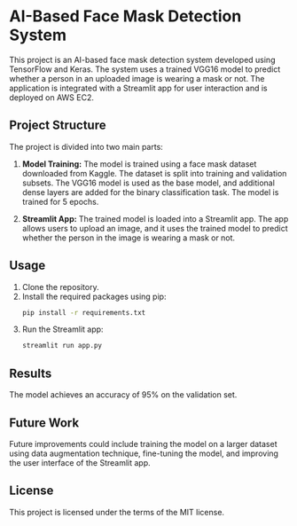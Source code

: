 # AI-Based Face Mask Detection System

This project is an AI-based face mask detection system developed using TensorFlow and Keras. The system uses a trained VGG16 model to predict whether a person in an uploaded image is wearing a mask or not. The application is integrated with a Streamlit app for user interaction and is deployed on AWS EC2.

## Project Structure

The project is divided into two main parts:

1. **Model Training:** The model is trained using a face mask dataset downloaded from Kaggle. The dataset is split into training and validation subsets. The VGG16 model is used as the base model, and additional dense layers are added for the binary classification task. The model is trained for 5 epochs.

2. **Streamlit App:** The trained model is loaded into a Streamlit app. The app allows users to upload an image, and it uses the trained model to predict whether the person in the image is wearing a mask or not.

## Usage

1. Clone the repository.
2. Install the required packages using pip:
    ```bash
    pip install -r requirements.txt
    ```
3. Run the Streamlit app:
    ```bash
    streamlit run app.py
    ```

## Results

The model achieves an accuracy of 95% on the validation set.

## Future Work

Future improvements could include training the model on a larger dataset using data augmentation technique, fine-tuning the model, and improving the user interface of the Streamlit app.

## License

This project is licensed under the terms of the MIT license.

